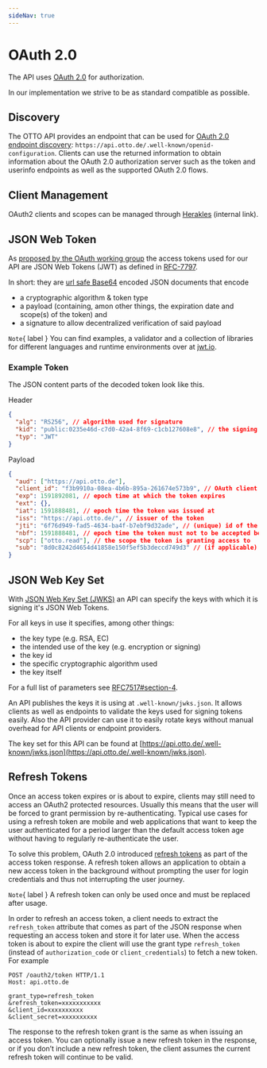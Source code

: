 ```yaml
---
sideNav: true
---
```


# OAuth 2.0

The API uses [OAuth 2.0](https://oauth.net/2/) for authorization.

In our implementation we strive to be as standard compatible as possible.

## Discovery

The OTTO API provides an endpoint that can be used for [OAuth 2.0 endpoint discovery](https://tools.ietf.org/html/draft-ietf-oauth-discovery-06): `https://api.otto.de/.well-known/openid-configuration`. Clients can use the returned
information to obtain information about the OAuth 2.0 authorization server such as the token and userinfo endpoints as well as the supported OAuth 2.0 flows.

## Client Management

OAuth2 clients and scopes can be managed through [Herakles](https://auth.live.shozu.cloud.otto.de/herakles) (internal link).

## JSON Web Token

As [proposed by the OAuth working group](https://tools.ietf.org/html/draft-ietf-oauth-access-token-jwt-07) the access tokens used for our API are JSON Web Tokens (JWT) as defined in [RFC-7797](https://tools.ietf.org/html/rfc7519).

In short: they are [url safe Base64](https://tools.ietf.org/html/rfc4648#section-5) encoded JSON documents that encode

- a cryptographic algorithm & token type
- a payload (containing, amon other things, the expiration date and scope(s) of the token) and
- a signature to allow decentralized verification of said payload

`Note`{ label } You can find examples, a validator and a collection of libraries for different languages and runtime environments over at [jwt.io](https://jwt.io/).

### Example Token

The JSON content parts of the decoded token look like this.

Header

```json
{
  "alg": "RS256", // algorithm used for signature
  "kid": "public:0235e46d-c7d0-42a4-8f69-c1cb127608e8", // the signing key id
  "typ": "JWT"
}
```

Payload

```json
{
  "aud": ["https://api.otto.de"],
  "client_id": "f3b9910a-08ea-4b6b-895a-261674e573b9", // OAuth client id that requested the token
  "exp": 1591892081, // epoch time at which the token expires
  "ext": {},
  "iat": 1591888481, // epoch time the token was issued at
  "iss": "https://api.otto.de/", // issuer of the token
  "jti": "6f76d949-fad5-4634-ba4f-b7ebf9d32ade", // (unique) id of the token itself
  "nbf": 1591888481, // epoch time the token must not to be accepted before
  "scp": ["otto.read"], // the scope the token is granting access to
  "sub": "8d0c8242d4654d41858e150f5ef5b3deccd749d3" // (if applicable) the subject of the token, in this case a customer
}
```

## JSON Web Key Set

With [JSON Web Key Set (JWKS)](https://tools.ietf.org/html/rfc7517) an API can specify the keys with which it is signing it's JSON Web Tokens.

For all keys in use it specifies, among other things:

- the key type (e.g. RSA, EC)
- the intended use of the key (e.g. encryption or signing)
- the key id
- the specific cryptographic algorithm used
- the key itself

For a full list of parameters see [RFC7517#section-4](https://tools.ietf.org/html/rfc7517#section-4).

An API publishes the keys it is using at `.well-known/jwks.json`. It allows clients as well as endpoints to validate the keys used for signing tokens easily. Also the API provider can use it to easily rotate keys without manual overhead for API clients or endpoint providers.

The key set for this API can be found at [https://api.otto.de/.well-known/jwks.json](https://api.otto.de/.well-known/jwks.json).

## Refresh Tokens

Once an access token expires or is about to expire, clients may still need to access an OAuth2 protected resources. Usually this means
that the user will be forced to grant permission by re-authenticating. Typical use cases for using a refresh token are mobile and web applications that want to keep the user authenticated for a period larger than the default access token age without having to regularly re-authenticate the user.

To solve this problem, OAuth 2.0 introduced [refresh tokens](https://tools.ietf.org/html/rfc6749#section-1.5) as part of the access token response. A refresh token allows an application to obtain a new access token in the background without prompting the user for login credentials and thus not interrupting the user journey.

`Note`{ label } A refresh token can only be used once and must be replaced after usage.

In order to refresh an access token, a client needs to extract the `refresh_token` attribute that comes as part of the JSON response when requesting an access token and store it for later use. When the access token is about to expire the client will use the grant type `refresh_token` (instead of `authorization_code` or `client_credentials`) to fetch a new token. For example

```
POST /oauth2/token HTTP/1.1
Host: api.otto.de

grant_type=refresh_token
&refresh_token=xxxxxxxxxxx
&client_id=xxxxxxxxxx
&client_secret=xxxxxxxxxx
```

The response to the refresh token grant is the same as when issuing an access token. You can optionally issue a new refresh token in the response, or if you don’t include a new refresh token, the client assumes the current refresh token will continue to be valid.
